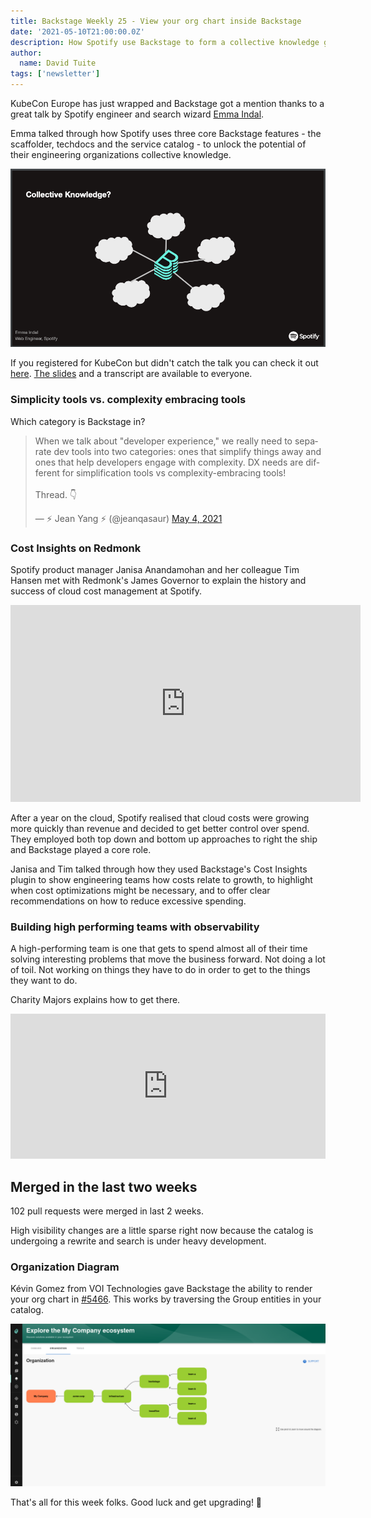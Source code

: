 ```yaml
---
title: Backstage Weekly 25 - View your org chart inside Backstage
date: '2021-05-10T21:00:00.0Z'
description: How Spotify use Backstage to form a collective knowledge graph and control cloud costs.
author:
  name: David Tuite
tags: ['newsletter']
---
```


KubeCon Europe has just wrapped and Backstage got a mention thanks to a great talk by Spotify engineer and search wizard [Emma Indal](https://twitter.com/emmaindal).

Emma talked through how Spotify uses three core Backstage features - the scaffolder, techdocs and the service catalog - to unlock the potential of their engineering organizations collective knowledge.

![clouds surrounding and linked to a Backstage logo in the center](./collective-knowledge.png)

If you registered for KubeCon but didn't catch the talk you can check it out [here](https://kccnceu2021.sched.com/event/iE4G/). [The slides](<https://static.sched.com/hosted_files/kccnceu2021/d4/TechDocs_ Unlocking the Potential of Engineers’ Collective Knowledge_.pdf>) and a transcript are available to everyone.

### Simplicity tools vs. complexity embracing tools

Which category is Backstage in?

<blockquote class="twitter-tweet"><p lang="en" dir="ltr">When we talk about &quot;developer experience,&quot; we really need to separate dev tools into two categories: ones that simplify things away and ones that help developers engage with complexity. DX needs are different for simplification tools vs complexity-embracing tools!<br><br>Thread. 👇</p>&mdash; ⚡️ Jean Yang ⚡️ (@jeanqasaur) <a href="https://twitter.com/jeanqasaur/status/1389645922183696384?ref_src=twsrc%5Etfw">May 4, 2021</a></blockquote>

### Cost Insights on Redmonk

Spotify product manager Janisa Anandamohan and her colleague Tim Hansen met with Redmonk's James Governor to explain the history and success of cloud cost management at Spotify.

<iframe width="560" height="315" src="https://www.youtube.com/embed/5GN2ucN1Lxs" title="YouTube video player" frameborder="0" allow="accelerometer; autoplay; clipboard-write; encrypted-media; gyroscope; picture-in-picture" allowfullscreen></iframe>

After a year on the cloud, Spotify realised that cloud costs were growing more quickly than revenue and decided to get better control over spend. They employed both top down and bottom up approaches to right the ship and Backstage played a core role.

Janisa and Tim talked through how they used Backstage's Cost Insights plugin to show engineering teams how costs relate to growth, to highlight when cost optimizations might be necessary, and to offer clear recommendations on how to reduce excessive spending.

### Building high performing teams with observability

A high-performing team is one that gets to spend almost all of their time solving interesting problems that move the business forward. Not doing a lot of toil. Not working on things they have to do in order to get to the things they want to do.

Charity Majors explains how to get there.

<iframe src="https://open.spotify.com/embed/episode/0W71x1QG54QO7sDFTlWH53" width="100%" height="232" frameborder="0" allowtransparency="true" allow="encrypted-media"></iframe>

## Merged in the last two weeks

102 pull requests were merged in last 2 weeks. 

High visibility changes are a little sparse right now because the catalog is undergoing a rewrite and search is under heavy development.

### Organization Diagram

Kévin Gomez from VOI Technologies gave Backstage the ability to render your org chart in [#5466](https://github.com/backstage/backstage/pull/5466). This works by traversing the Group entities in your catalog.

![tree structure made of org and team names with lines between them](./org-diagram.png)

That's all for this week folks. Good luck and get upgrading! 🚀
